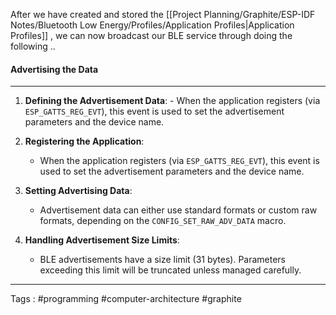 After we have created and stored the [[Project Planning/Graphite/ESP-IDF Notes/Bluetooth Low Energy/Profiles/Application Profiles|Application Profiles]] , we can now broadcast our BLE service through doing the following .. 

#### Advertising the Data 
___
  1. **Defining the Advertisement Data**:
    - When the application registers (via `ESP_GATTS_REG_EVT`), this event is used to set the advertisement parameters and the device name.
      
2. **Registering the Application**:
	- When the application registers (via `ESP_GATTS_REG_EVT`), this event is used to set the advertisement parameters and the device name.
3. **Setting Advertising Data**:
    - Advertisement data can either use standard formats or custom raw formats, depending on the `CONFIG_SET_RAW_ADV_DATA` macro.
4. **Handling Advertisement Size Limits**:
    - BLE advertisements have a size limit (31 bytes). Parameters exceeding this limit will be truncated unless managed carefully.
____
Tags : #programming #computer-architecture #graphite